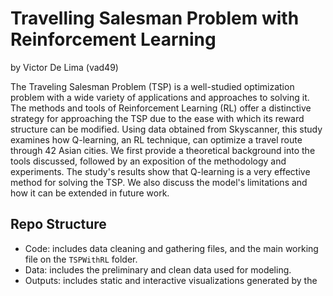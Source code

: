 # Travelling Salesman Problem with Reinforcement Learning

by Victor De Lima (vad49)

The Traveling Salesman Problem (TSP) is a well-studied optimization problem with a wide variety of applications and approaches to solving it. The methods and tools of Reinforcement Learning (RL) offer a distinctive strategy for approaching the TSP due to the ease with which its reward structure can be modified. Using data obtained from Skyscanner, this study examines how Q-learning, an RL technique, can optimize a travel route through 42 Asian cities. We first provide a theoretical background into the tools discussed, followed by an exposition of the methodology and experiments. The study's results show that Q-learning is a very effective method for solving the TSP. We also discuss the model's limitations and how it can be extended in future work.


## Repo Structure

- Code: includes data cleaning and gathering files, and the main working file on the `TSPWithRL` folder.
- Data: includes the preliminary and clean data used for modeling.
- Outputs: includes static and interactive visualizations generated by the
